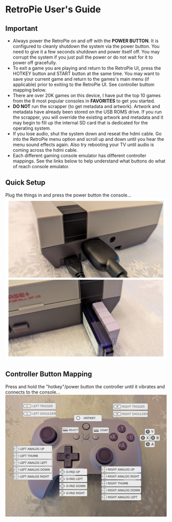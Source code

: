 # RetroPie User's Guide

## Important

* Always power the RetroPie on and off with the **POWER BUTTON**. It is configured to cleanly shutdown the system via the power button. You need to give it a few seconds shutdown and power itself off. You may corrupt the system if you just pull the power or do not wait for it to power off gracefully.
* To exit a game you are playing and return to the RetroPie UI, press the HOTKEY button and START button at the same time. You may want to save your current game and return to the games's main menu (if applicable) prior to exiting to the RetroPie UI. See controller buttom mapping below.
* There are over 20K games on this device, I have put the top 10 games from the 8 most popular consoles in **FAVORITES** to get you started.
* **DO NOT** run the scrapper (to get metadata and artwork). Artwork and metadata have already been stored on the USB ROMS drive. If you run the scrapper, you will override the existing artwork and metadata and it may begin to fill up the internal SD card that is dedicated for the operating system.
* If you lose audio, shut the system down and reseat the hdmi cable. Go into the RetroPie menu option and scroll up and down until you hear the menu sound effects again. Also try rebooting your TV until audio is coming across the hdmi cable.
* Each different gaming console emulator has different controller mappings. See the links below to help understand what buttons do what of reach console emulator.

## Quick Setup

Plug the things in and press the power button the console...
![alt text](setup.jpeg "quick setup")

## Controller Button Mapping

Press and hold the "hotkey"/power button the controller until it vibrates and connects to the console...
![alt text](controller.labeled.jpeg "controller mapping")


